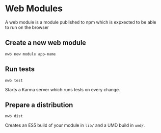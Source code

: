 # Web Modules

A web module is a module published to npm which is expxected to be able to run on the browser

## Create a new web module

```
nwb new module app-name
```

## Run tests

```
nwb test
```

Starts a Karma server which runs tests on every change.

## Prepare a distribution

```
nwb dist
```

Creates an ES5 build of your module in `lib/` and a UMD build in `umd/`.
